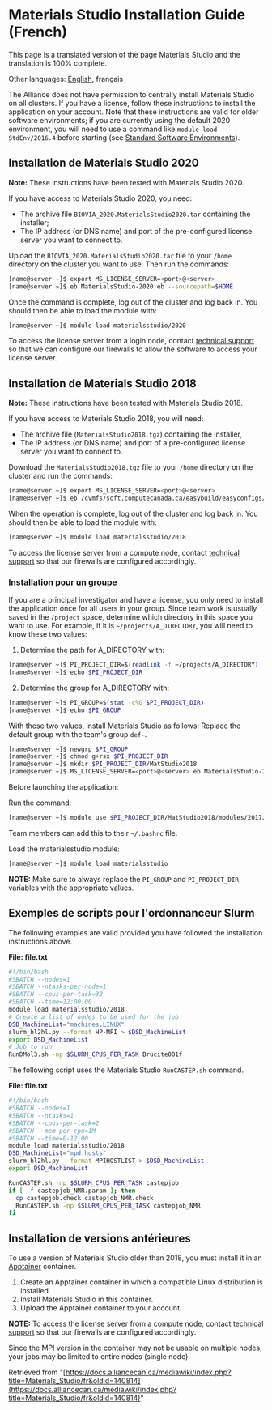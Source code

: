 # Materials Studio Installation Guide (French)

This page is a translated version of the page Materials Studio and the translation is 100% complete.

Other languages: [English](link-to-english-page), français

The Alliance does not have permission to centrally install Materials Studio on all clusters. If you have a license, follow these instructions to install the application on your account. Note that these instructions are valid for older software environments; if you are currently using the default 2020 environment, you will need to use a command like `module load StdEnv/2016.4` before starting (see [Standard Software Environments](link-to-standard-software-environments)).


## Installation de Materials Studio 2020

**Note:** These instructions have been tested with Materials Studio 2020.

If you have access to Materials Studio 2020, you need:

* The archive file `BIOVIA_2020.MaterialsStudio2020.tar` containing the installer;
* The IP address (or DNS name) and port of the pre-configured license server you want to connect to.


Upload the `BIOVIA_2020.MaterialsStudio2020.tar` file to your `/home` directory on the cluster you want to use. Then run the commands:

```bash
[name@server ~]$ export MS_LICENSE_SERVER=<port>@<server>
[name@server ~]$ eb MaterialsStudio-2020.eb --sourcepath=$HOME
```

Once the command is complete, log out of the cluster and log back in. You should then be able to load the module with:

```bash
[name@server ~]$ module load materialsstudio/2020
```

To access the license server from a login node, contact [technical support](link-to-technical-support) so that we can configure our firewalls to allow the software to access your license server.


## Installation de Materials Studio 2018

**Note:** These instructions have been tested with Materials Studio 2018.

If you have access to Materials Studio 2018, you will need:

* The archive file (`MaterialsStudio2018.tgz`) containing the installer,
* The IP address (or DNS name) and port of a pre-configured license server you want to connect to.


Download the `MaterialsStudio2018.tgz` file to your `/home` directory on the cluster and run the commands:

```bash
[name@server ~]$ export MS_LICENSE_SERVER=<port>@<server>
[name@server ~]$ eb /cvmfs/soft.computecanada.ca/easybuild/easyconfigs/m/MaterialsStudio/MaterialsStudio-2018.eb --disable-enforce-checksums --sourcepath=$HOME
```

When the operation is complete, log out of the cluster and log back in. You should then be able to load the module with:

```bash
[name@server ~]$ module load materialsstudio/2018
```

To access the license server from a compute node, contact [technical support](link-to-technical-support) so that our firewalls are configured accordingly.


### Installation pour un groupe

If you are a principal investigator and have a license, you only need to install the application once for all users in your group. Since team work is usually saved in the `/project` space, determine which directory in this space you want to use. For example, if it is `~/projects/A_DIRECTORY`, you will need to know these two values:

1. Determine the path for A_DIRECTORY with:

```bash
[name@server ~]$ PI_PROJECT_DIR=$(readlink -f ~/projects/A_DIRECTORY)
[name@server ~]$ echo $PI_PROJECT_DIR
```

2. Determine the group for A_DIRECTORY with:

```bash
[name@server ~]$ PI_GROUP=$(stat -c%G $PI_PROJECT_DIR)
[name@server ~]$ echo $PI_GROUP
```

With these two values, install Materials Studio as follows: Replace the default group with the team's group `def-`.

```bash
[name@server ~]$ newgrp $PI_GROUP
[name@server ~]$ chmod g+rsx $PI_PROJECT_DIR
[name@server ~]$ mkdir $PI_PROJECT_DIR/MatStudio2018
[name@server ~]$ MS_LICENSE_SERVER=<port>@<server> eb MaterialsStudio-2018-dummy-dummy.eb --installpath=$PI_PROJECT_DIR/MatStudio2018 --sourcepath=$HOME
```

Before launching the application:

Run the command:

```bash
[name@server ~]$ module use $PI_PROJECT_DIR/MatStudio2018/modules/2017/Core/
```

Team members can add this to their `~/.bashrc` file.

Load the materialsstudio module:

```bash
[name@server ~]$ module load materialsstudio
```

**NOTE:** Make sure to always replace the `PI_GROUP` and `PI_PROJECT_DIR` variables with the appropriate values.


## Exemples de scripts pour l'ordonnanceur Slurm

The following examples are valid provided you have followed the installation instructions above.

**File: file.txt**

```bash
#!/bin/bash
#SBATCH --nodes=1
#SBATCH --ntasks-per-node=1
#SBATCH --cpus-per-task=32
#SBATCH --time=12:00:00
module load materialsstudio/2018
# Create a list of nodes to be used for the job
DSD_MachineList="machines.LINUX"
slurm_hl2hl.py --format HP-MPI > $DSD_MachineList
export DSD_MachineList
# Job to run
RunDMol3.sh -np $SLURM_CPUS_PER_TASK Brucite001f
```

The following script uses the Materials Studio `RunCASTEP.sh` command.

**File: file.txt**

```bash
#!/bin/bash
#SBATCH --nodes=1
#SBATCH --ntasks=1
#SBATCH --cpus-per-task=2
#SBATCH --mem-per-cpu=1M
#SBATCH --time=0-12:00
module load materialsstudio/2018
DSD_MachineList="mpd.hosts"
slurm_hl2hl.py --format MPIHOSTLIST > $DSD_MachineList
export DSD_MachineList

RunCASTEP.sh -np $SLURM_CPUS_PER_TASK castepjob
if [ -f castepjob_NMR.param ]; then
  cp castepjob.check castepjob_NMR.check
  RunCASTEP.sh -np $SLURM_CPUS_PER_TASK castepjob_NMR
fi
```


## Installation de versions antérieures

To use a version of Materials Studio older than 2018, you must install it in an [Apptainer](link-to-apptainer) container.

1. Create an Apptainer container in which a compatible Linux distribution is installed.
2. Install Materials Studio in this container.
3. Upload the Apptainer container to your account.

**NOTE:** To access the license server from a compute node, contact [technical support](link-to-technical-support) so that our firewalls are configured accordingly.

Since the MPI version in the container may not be usable on multiple nodes, your jobs may be limited to entire nodes (single node).


Retrieved from "[https://docs.alliancecan.ca/mediawiki/index.php?title=Materials_Studio/fr&oldid=140814](https://docs.alliancecan.ca/mediawiki/index.php?title=Materials_Studio/fr&oldid=140814)"
